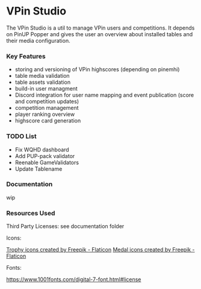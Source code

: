 # VPin Studio

The VPin Studio is a util to manage VPin users and competitions.
It depends on PinUP Popper and gives the user an overview about installed tables
and their media configuration.

### Key Features

- storing and versioning of VPin highscores (depending on pinemhi)
- table media validation
- table assets validation
- build-in user managment
- Discord integration for user name mapping and event publication (score and competition updates)
- competition management
- player ranking overview
- highscore card generation

### TODO List
- Fix WQHD dashboard
- Add PUP-pack validator
- Reenable GameValidators
- Update Tablename

### Documentation

wip


### Resources Used

Third Party Licenses:
see documentation folder

Icons:

<a href="https://www.flaticon.com/free-icons/trophy" title="trophy icons">Trophy icons created by Freepik - Flaticon</a>
<a href="https://www.flaticon.com/free-icons/medal" title="medal icons">Medal icons created by Freepik - Flaticon</a>

Fonts:

https://www.1001fonts.com/digital-7-font.html#license